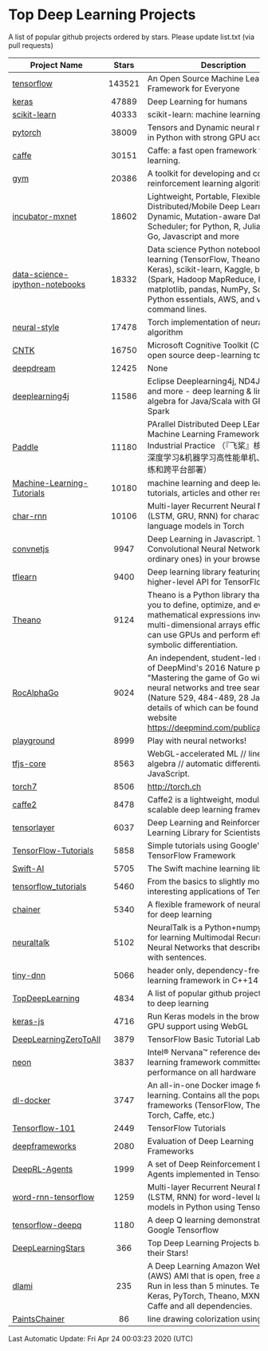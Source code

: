# Top Deep Learning Projects
A list of popular github projects ordered by stars.
Please update list.txt (via pull requests)

|Project Name| Stars | Description |
| ---------- |:-----:| ----------- |
| [tensorflow](https://github.com/tensorflow/tensorflow) | 143521 | An Open Source Machine Learning Framework for Everyone |
| [keras](https://github.com/keras-team/keras) | 47889 | Deep Learning for humans |
| [scikit-learn](https://github.com/scikit-learn/scikit-learn) | 40333 | scikit-learn: machine learning in Python |
| [pytorch](https://github.com/pytorch/pytorch) | 38009 | Tensors and Dynamic neural networks in Python with strong GPU acceleration |
| [caffe](https://github.com/BVLC/caffe) | 30151 | Caffe: a fast open framework for deep learning. |
| [gym](https://github.com/openai/gym) | 20386 | A toolkit for developing and comparing reinforcement learning algorithms. |
| [incubator-mxnet](https://github.com/apache/incubator-mxnet) | 18602 | Lightweight, Portable, Flexible Distributed/Mobile Deep Learning with Dynamic, Mutation-aware Dataflow Dep Scheduler; for Python, R, Julia, Scala, Go, Javascript and more |
| [data-science-ipython-notebooks](https://github.com/donnemartin/data-science-ipython-notebooks) | 18332 | Data science Python notebooks: Deep learning (TensorFlow, Theano, Caffe, Keras), scikit-learn, Kaggle, big data (Spark, Hadoop MapReduce, HDFS), matplotlib, pandas, NumPy, SciPy, Python essentials, AWS, and various command lines. |
| [neural-style](https://github.com/jcjohnson/neural-style) | 17478 | Torch implementation of neural style algorithm |
| [CNTK](https://github.com/microsoft/CNTK) | 16750 | Microsoft Cognitive Toolkit (CNTK), an open source deep-learning toolkit |
| [deepdream](https://github.com/google/deepdream) | 12425 | None |
| [deeplearning4j](https://github.com/eclipse/deeplearning4j) | 11586 | Eclipse Deeplearning4j, ND4J, DataVec and more - deep learning & linear algebra for Java/Scala with GPUs + Spark |
| [Paddle](https://github.com/PaddlePaddle/Paddle) | 11180 | PArallel Distributed Deep LEarning: Machine Learning Framework from Industrial Practice （『飞桨』核心框架，深度学习&机器学习高性能单机、分布式训练和跨平台部署） |
| [Machine-Learning-Tutorials](https://github.com/ujjwalkarn/Machine-Learning-Tutorials) | 10180 | machine learning and deep learning tutorials, articles and other resources  |
| [char-rnn](https://github.com/karpathy/char-rnn) | 10106 | Multi-layer Recurrent Neural Networks (LSTM, GRU, RNN) for character-level language models in Torch |
| [convnetjs](https://github.com/karpathy/convnetjs) | 9947 | Deep Learning in Javascript. Train Convolutional Neural Networks (or ordinary ones) in your browser. |
| [tflearn](https://github.com/tflearn/tflearn) | 9400 | Deep learning library featuring a higher-level API for TensorFlow. |
| [Theano](https://github.com/Theano/Theano) | 9124 | Theano is a Python library that allows you to define, optimize, and evaluate mathematical expressions involving multi-dimensional arrays efficiently. It can use GPUs and perform efficient symbolic differentiation. |
| [RocAlphaGo](https://github.com/Rochester-NRT/RocAlphaGo) | 9024 | An independent, student-led replication of DeepMind's 2016 Nature publication, "Mastering the game of Go with deep neural networks and tree search" (Nature 529, 484-489, 28 Jan 2016), details of which can be found on their website https://deepmind.com/publications.html. |
| [playground](https://github.com/tensorflow/playground) | 8999 | Play with neural networks! |
| [tfjs-core](https://github.com/tensorflow/tfjs-core) | 8563 | WebGL-accelerated ML // linear algebra // automatic differentiation for JavaScript. |
| [torch7](https://github.com/torch/torch7) | 8506 | http://torch.ch |
| [caffe2](https://github.com/facebookarchive/caffe2) | 8478 | Caffe2 is a lightweight, modular, and scalable deep learning framework. |
| [tensorlayer](https://github.com/tensorlayer/tensorlayer) | 6037 | Deep Learning and Reinforcement Learning Library for Scientists 🔥 |
| [TensorFlow-Tutorials](https://github.com/nlintz/TensorFlow-Tutorials) | 5858 | Simple tutorials using Google's TensorFlow Framework |
| [Swift-AI](https://github.com/Swift-AI/Swift-AI) | 5705 | The Swift machine learning library. |
| [tensorflow_tutorials](https://github.com/pkmital/tensorflow_tutorials) | 5460 | From the basics to slightly more interesting applications of Tensorflow |
| [chainer](https://github.com/chainer/chainer) | 5340 | A flexible framework of neural networks for deep learning |
| [neuraltalk](https://github.com/karpathy/neuraltalk) | 5102 | NeuralTalk is a Python+numpy project for learning Multimodal Recurrent Neural Networks that describe images with sentences. |
| [tiny-dnn](https://github.com/tiny-dnn/tiny-dnn) | 5066 | header only, dependency-free deep learning framework in C++14 |
| [TopDeepLearning](https://github.com/aymericdamien/TopDeepLearning) | 4834 | A list of popular github projects related to deep learning |
| [keras-js](https://github.com/transcranial/keras-js) | 4716 | Run Keras models in the browser, with GPU support using WebGL |
| [DeepLearningZeroToAll](https://github.com/hunkim/DeepLearningZeroToAll) | 3879 | TensorFlow Basic Tutorial Labs |
| [neon](https://github.com/NervanaSystems/neon) | 3837 | Intel® Nervana™ reference deep learning framework committed to best performance on all hardware |
| [dl-docker](https://github.com/floydhub/dl-docker) | 3747 | An all-in-one Docker image for deep learning. Contains all the popular DL frameworks (TensorFlow, Theano, Torch, Caffe, etc.) |
| [Tensorflow-101](https://github.com/sjchoi86/Tensorflow-101) | 2449 | TensorFlow Tutorials |
| [deepframeworks](https://github.com/zer0n/deepframeworks) | 2080 | Evaluation of Deep Learning Frameworks |
| [DeepRL-Agents](https://github.com/awjuliani/DeepRL-Agents) | 1999 | A set of Deep Reinforcement Learning Agents implemented in Tensorflow. |
| [word-rnn-tensorflow](https://github.com/hunkim/word-rnn-tensorflow) | 1259 | Multi-layer Recurrent Neural Networks (LSTM, RNN) for word-level language models in Python using TensorFlow. |
| [tensorflow-deepq](https://github.com/siemanko/tensorflow-deepq) | 1180 | A deep Q learning demonstration using Google Tensorflow |
| [DeepLearningStars](https://github.com/hunkim/DeepLearningStars) | 366 | Top Deep Learning Projects based on their Stars! |
| [dlami](https://github.com/ritchieng/dlami) | 235 | A Deep Learning Amazon Web Service (AWS) AMI that is open, free and works. Run in less than 5 minutes. TensorFlow, Keras, PyTorch, Theano, MXNet, CNTK, Caffe and all dependencies. |
| [PaintsChainer](https://github.com/taizan/PaintsChainer) | 86 | line drawing colorization using chainer |

Last Automatic Update: Fri Apr 24 00:03:23 2020 (UTC)
